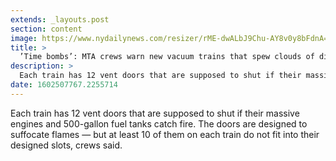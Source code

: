 ```yaml
--- 
extends: _layouts.post 
section: content 
image: https://www.nydailynews.com/resizer/rME-dwALbJ9Chu-AY8v0y8bFdnA=/1200x0/right/middle/cloudfront-us-east-1.images.arcpublishing.com/tronc/D2NLVWAWE5C7BK7SUFIICLQ724.jpg 
title: > 
  ’Time bombs’: MTA crews warn new vacuum trains that spew clouds of dirt in NYC subway could spark a fire 
description: > 
  Each train has 12 vent doors that are supposed to shut if their massive engines and 500-gallon fuel tanks catch fire.The doors are designed to suffocate flames — but at least 10 of them on each train do not fit into their designed slots, crews said. 
date: 1602507767.2255714 
--- 
```

Each train has 12 vent doors that are supposed to shut if their massive engines and 500-gallon fuel tanks catch fire. The doors are designed to suffocate flames — but at least 10 of them on each train do not fit into their designed slots, crews said.